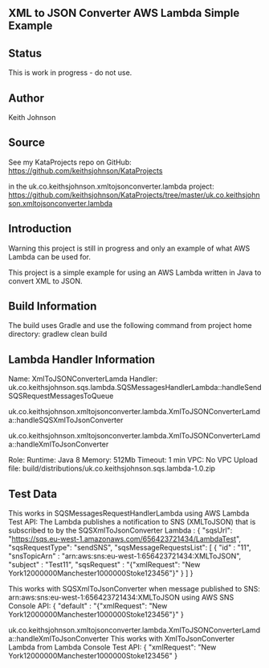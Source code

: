 XML to JSON Converter AWS Lambda Simple Example
-----------------------------------------------

Status
------
This is work in progress - do not use.

Author
------
Keith Johnson

Source
------
See my KataProjects repo on GitHub:
https://github.com/keithsjohnson/KataProjects

in the uk.co.keithsjohnson.xmltojsonconverter.lambda project:
https://github.com/keithsjohnson/KataProjects/tree/master/uk.co.keithsjohnson.xmltojsonconverter.lambda

Introduction
------------

Warning this project is still in progress and only an example of what AWS Lambda can be used for.

This project is a simple example for using an AWS Lambda written in Java to convert XML to JSON.

Build Information
-----------------
The build uses Gradle and use the following command from project home directory:
gradlew clean build

Lambda Handler Information
--------------------------
Name: XmlToJSONConverterLamda
Handler: 
uk.co.keithsjohnson.sqs.lambda.SQSMessagesHandlerLambda::handleSendSQSRequestMessagesToQueue

uk.co.keithsjohnson.xmltojsonconverter.lambda.XmlToJSONConverterLamda::handleSQSXmlToJsonConverter

uk.co.keithsjohnson.xmltojsonconverter.lambda.XmlToJSONConverterLamda::handleXmlToJsonConverter

Role: <Pick a role that has read and write access to S3>
Runtime: Java 8
Memory: 512Mb
Timeout: 1 min
VPC: No VPC
Upload file: build/distributions/uk.co.keithsjohnson.sqs.lambda-1.0.zip

Test Data
---------

This works in SQSMessagesRequestHandlerLambda using AWS Lambda Test API: The Lambda publishes a notification to SNS (XMLToJSON) that is subscribed to by the SQSXmlToJsonConverter Lambda :
{
  "sqsUrl": "https://sqs.eu-west-1.amazonaws.com/656423721434/LambdaTest",
  "sqsRequestType": "sendSNS",
  "sqsMessageRequestsList": [
    { 
      "id" : "11",
      "snsTopicArn" : "arn:aws:sns:eu-west-1:656423721434:XMLToJSON",
      "subject" : "Test11",
      "sqsRequest" : "{\"xmlRequest\": \"<report type='s3' xml-select-expression='/report/city' jrxml-location='jasperreports-jrxml' jrxml='report.jrxml' pdf-location='jasperreports-generated-pdf' pdf='s3-report.pdf'><city><name>New York</name><population>12000000</population></city><city><name>Manchester</name><population>1000000</population></city><city><name>Stoke</name><population>123456</population></city></report>\"}"
    }
  ]
}


This works with SQSXmlToJsonConverter when message published to SNS: arn:aws:sns:eu-west-1:656423721434:XMLToJSON using AWS SNS Console API:
{ 
      "default" : "{\"xmlRequest\": \"<report type='s3' xml-select-expression='/report/city' jrxml-location='jasperreports-jrxml' jrxml='report.jrxml' pdf-location='jasperreports-generated-pdf' pdf='s3-report.pdf'><city><name>New York</name><population>12000000</population></city><city><name>Manchester</name><population>1000000</population></city><city><name>Stoke</name><population>123456</population></city></report>\"}"
}

uk.co.keithsjohnson.xmltojsonconverter.lambda.XmlToJSONConverterLamda::handleXmlToJsonConverter
This works with XmlToJsonConverter Lambda from Lambda Console Test API:
{
  "xmlRequest": "<report type='s3' xml-select-expression='/report/city' jrxml-location='jasperreports-jrxml' jrxml='report.jrxml' pdf-location='jasperreports-generated-pdf' pdf='s3-report.pdf'><city><name>New York</name><population>12000000</population></city><city><name>Manchester</name><population>1000000</population></city><city><name>Stoke</name><population>123456</population></city></report>"
}